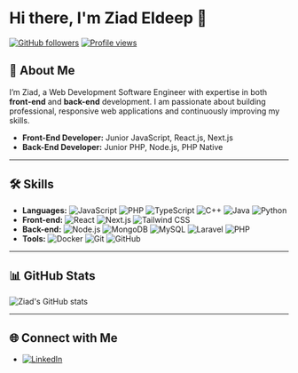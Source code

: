# Hi there, I'm Ziad Eldeep 👋

[![GitHub followers](https://img.shields.io/github/followers/ZiadEldeep?label=Followers&style=social)](https://github.com/ZiadEldeep)
[![Profile views](https://komarev.com/ghpvc/?username=ZiadEldeep&color=blueviolet)](https://github.com/ZiadEldeep)

## 🚀 About Me
I’m Ziad, a Web Development Software Engineer with expertise in both **front-end** and **back-end** development. I am passionate about building professional, responsive web applications and continuously improving my skills.

- **Front-End Developer:** Junior JavaScript, React.js, Next.js
- **Back-End Developer:** Junior PHP, Node.js, PHP Native

---

## 🛠️ Skills
- **Languages:** ![JavaScript](https://img.shields.io/badge/-JavaScript-yellow?logo=javascript) ![PHP](https://img.shields.io/badge/-PHP-blue?logo=php) ![TypeScript](https://img.shields.io/badge/-TypeScript-blue?logo=typescript) ![C++](https://img.shields.io/badge/-C++-00599C?logo=c%2B%2B) ![Java](https://img.shields.io/badge/-Java-red?logo=java) ![Python](https://img.shields.io/badge/-Python-blue?logo=python)
- **Front-end:** ![React](https://img.shields.io/badge/-React-blue?logo=react) ![Next.js](https://img.shields.io/badge/-Next.js-black?logo=nextdotjs) ![Tailwind CSS](https://img.shields.io/badge/-Tailwind%20CSS-38B2AC?logo=tailwindcss)
- **Back-end:** ![Node.js](https://img.shields.io/badge/-Node.js-green?logo=node.js) ![MongoDB](https://img.shields.io/badge/-MongoDB-green?logo=mongodb) ![MySQL](https://img.shields.io/badge/-MySQL-blue?logo=mysql) ![Laravel](https://img.shields.io/badge/-Laravel-red?logo=laravel) ![PHP](https://img.shields.io/badge/-PHP-blue?logo=php)
- **Tools:** ![Docker](https://img.shields.io/badge/-Docker-blue?logo=docker) ![Git](https://img.shields.io/badge/-Git-orange?logo=git) ![GitHub](https://img.shields.io/badge/-GitHub-lightgrey?logo=github)

---

## 📊 GitHub Stats
![Ziad's GitHub stats](https://github-readme-stats.vercel.app/api?username=ZiadEldeep&show_icons=true&theme=radical)

---

## 🌐 Connect with Me
- [![LinkedIn](https://img.shields.io/badge/-LinkedIn-blue?logo=linkedin)](https://www.linkedin.com/in/ziad-eldeep-21914a216/)

